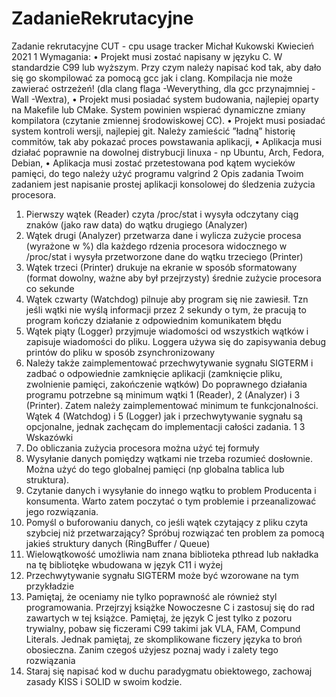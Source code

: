 # ZadanieRekrutacyjne

Zadanie rekrutacyjne CUT - cpu usage tracker
Michał Kukowski
Kwiecień 2021
1 Wymagania:
• Projekt musi zostać napisany w języku C. W standardzie C99 lub wyższym. Przy czym należy napisać
kod tak, aby dało się go skompilować za pomocą gcc jak i clang. Kompilacja nie może zawierać ostrzeżeń!
(dla clang flaga -Weverything, dla gcc przynajmniej -Wall -Wextra),
• Projekt musi posiadać system budowania, najlepiej oparty na Makefile lub CMake. System powinien
wspierać dynamiczne zmiany kompilatora (czytanie zmiennej środowiskowej CC).
• Projekt musi posiadać system kontroli wersji, najlepiej git. Należy zamieścić ”ładną” historię commitów,
tak aby pokazać proces powstawania aplikacji,
• Aplikacja musi działać poprawnie na dowolnej distrybucji linuxa - np Ubuntu, Arch, Fedora, Debian,
• Aplikacja musi zostać przetestowana pod kątem wycieków pamięci, do tego należy użyć programu
valgrind
2 Opis zadania
Twoim zadaniem jest napisanie prostej aplikacji konsolowej do śledzenia zużycia procesora.
1. Pierwszy wątek (Reader) czyta /proc/stat i wysyła odczytany ciąg znaków (jako raw data) do wątku
drugiego (Analyzer)
2. Wątek drugi (Analyzer) przetwarza dane i wylicza zużycie procesa (wyrażone w %) dla każdego rdzenia
procesora widocznego w /proc/stat i wysyła przetworzone dane do wątku trzeciego (Printer)
3. Wątek trzeci (Printer) drukuje na ekranie w sposób sformatowany (format dowolny, ważne aby był
przejrzysty) średnie zużycie procesora co sekunde
4. Wątek czwarty (Watchdog) pilnuje aby program się nie zawiesił. Tzn jeśli wątki nie wyślą informacji
przez 2 sekundy o tym, że pracują to program kończy działanie z odpowiednim komunikatem błędu
5. Wątek piąty (Logger) przyjmuje wiadomości od wszystkich wątków i zapisuje wiadomości do pliku.
Loggera używa się do zapisywania debug printów do pliku w sposób zsynchronizowany
6. Należy także zaimplementować przechwytywanie sygnału SIGTERM i zadbać o odpowiednie zamknięcie
aplikacji (zamknięcie pliku, zwolnienie pamięci, zakończenie wątków)
Do poprawnego działania programu potrzebne są minimum wątki 1 (Reader), 2 (Analyzer) i 3 (Printer). Zatem należy zaimplementować minimum te funkcjonalności. Wątek 4 (Watchdog) i 5 (Logger) jak i
przechwytywanie sygnału są opcjonalne, jednak zachęcam do implementacji całości zadania.
1
3 Wskazówki
1. Do obliczania zużycia procesora można użyć tej formuły
2. Wysyłanie danych pomiędzy wątkami nie trzeba rozumieć dosłownie. Można użyć do tego globalnej
pamięci (np globalna tablica lub struktura).
3. Czytanie danych i wysyłanie do innego wątku to problem Producenta i konsumenta. Warto zatem
poczytać o tym problemie i przeanalizować jego rozwiązania.
4. Pomyśl o buforowaniu danych, co jeśli wątek czytający z pliku czyta szybciej niż przetwarzający?
Spróbuj rozwiązać ten problem za pomocą jakieś struktury danych (RingBuffer / Queue)
5. Wielowątkowość umożliwia nam znana biblioteka pthread lub nakładka na tę bibliotęke wbudowana w
język C11 i wyżej
6. Przechwytywanie sygnału SIGTERM może być wzorowane na tym przykładzie
7. Pamiętaj, że oceniamy nie tylko poprawność ale również styl programowania. Przejrzyj książke Nowoczesne C i zastosuj się do rad zawartych w tej książce. Pamiętaj, że język C jest tylko z pozoru trywialny,
pobaw się ficzerami C99 takimi jak VLA, FAM, Compund Literals. Jednak pamiętaj, ze skomplikowane
ficzery języka to broń obosieczna. Zanim czegoś użyjesz poznaj wady i zalety tego rozwiązania
8. Staraj się napisać kod w duchu paradygmatu obiektowego, zachowaj zasady KISS i SOLID w swoim
kodzie.
